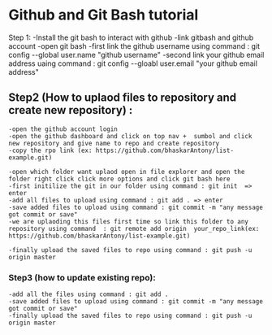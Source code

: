  # Github and Git Bash tutorial
Step 1: 
    -Install the git bash to interact with github
    -link gitbash and github account
    -open git bash
    -first link the github username using command : git config --global user.name "github username"
    -second link your github email  address uaing command : git config --gloabl user.email "your github email address"


## Step2 (How to uplaod files to repository and create new repository) :
    -open the github account login
    -open the github dashboard and click on top nav +  sumbol and click new repository and give name to repo and create repository
    -copy the rpo link (ex: https://github.com/bhaskarAntony/list-example.git)

    -open which folder want uplaod open in file explorer and open the folder right click click more options and click git bash here
    -first initilize the git in our folder using command : git init  => enter
    -add all files to upload using command : git add . => enter
    -save added files to upload using command : git commit -m "any message got commit or save"
    -we are uplaoding this files first time so link this folder to any repository using command  : git remote add origin  your_repo_link(ex: https://github.com/bhaskarAntony/list-example.git)

    -finally upload the saved files to repo using command : git push -u origin master



### Step3 (how to update existing repo):
    -add all the files using command : git add .
    -save added files to upload using command : git commit -m "any message got commit or save"
    -finally upload the saved files to repo using command : git push -u origin master